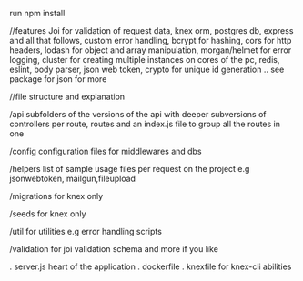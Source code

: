 
run npm install

//features
Joi for validation of request data,
knex orm,
postgres db,
express and all that follows,
custom error handling,
bcrypt for hashing,
cors for http headers,
lodash for object and array manipulation,
morgan/helmet for error logging,
cluster for creating multiple instances on cores of the pc,
redis,
eslint,
body parser,
json web token,
crypto for unique id generation ..
see package for json for more

//file structure and explanation

/api subfolders of the versions of the api with deeper subversions of controllers per route,
  routes and an index.js file to group all the routes in one

/config configuration files for middlewares and dbs

/helpers list of sample usage files per request on the project e.g jsonwebtoken, mailgun,fileupload

/migrations for knex only

/seeds for knex only

/util for utilities e.g error handling scripts 

/validation for joi validation schema and more if you like

. server.js heart of the application
. dockerfile 
. knexfile for knex-cli abilities


